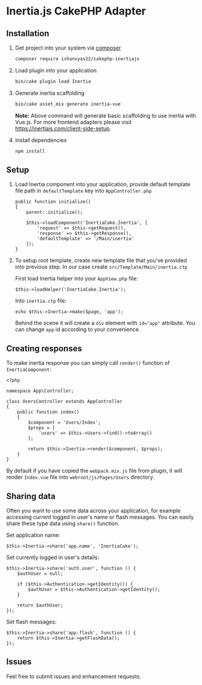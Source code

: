 # Inertia.js CakePHP Adapter

## Installation

1. Get project into your system via [composer](https://getcomposer.org)

    ```bash
    composer require ishanvyas22/cakephp-inertiajs
    ```

2. Load plugin into your application

    ```bash
    bin/cake plugin load Inertia
    ```

3. Generate inertia scaffolding

    ```bash
    bin/cake asset_mix generate inertia-vue
    ```

    **Note:** Above command will generate basic scaffolding to use inertia with Vue.js. For more frontend adapters please visit https://inertiajs.com/client-side-setup.

3. Install dependencies

    ```bash
    npm install
    ```

## Setup

1. Load Inertia component into your application, provide default template file path in ``defaultTemplate`` key into ``AppController.php``

    ```
    public function initialize()
    {
        parent::initialize();

        $this->loadComponent('InertiaCake.Inertia', [
            'request' => $this->getRequest(),
            'response' => $this->getResponse(),
            'defaultTemplate' => '/Main/inertia'
        ]);
    }
    ```

2. To setup root template, create new template file that you've provided into previous step. In our case create ``src/Template/Main/inertia.ctp``

    First load Inertia helper into your ``AppView.php`` file:
    ```
    $this->loadHelper('InertiaCake.Inertia');
    ```

    Into ``inertia.ctp`` file:
    ```
    echo $this->Inertia->make($page, 'app');
    ```

    Behind the scene it will create a ``div`` element with ``id="app"`` attribute. You can change ``app`` id according to your convenience.

## Creating responses
To make inertia response you can simply call ``render()`` function of ``InertiaComponent``:

```
<?php

namespace App\Controller;

class UsersController extends AppController
{
    public function index()
    {
        $component = 'Users/Index';
        $props = [
            'users' => $this->Users->find()->toArray()
        ];

        return $this->Inertia->render($component, $props);
    }
}
```

By default if you have copied the ``webpack.mix.js`` file from plugin, it will render ``Index.vue`` file into ``webroot/js/Pages/Users`` directory.

## Sharing data

Often you want to use some data across your application, for example accessing current logged in user's name or flash messages. You can easily share these type data using ``share()`` function.

Set application name:

```
$this->Inertia->share('app.name', 'InertiaCake');
```

Set currently logged in user's details:

```
$this->Inertia->share('auth.user', function () {
    $authUser = null;

    if ($this->Authentication->getIdentity()) {
        $authUser = $this->Authentication->getIdentity();
    }

    return $authUser;
});
```

Set flash messages:

```
$this->Inertia->share('app.flash', function () {
    return $this->Inertia->getFlashData();
});
```

## Issues
Feel free to submit issues and enhancement requests.
